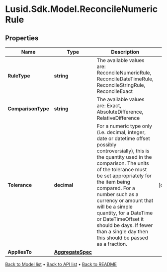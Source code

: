 # Lusid.Sdk.Model.ReconcileNumericRule

## Properties

Name | Type | Description | Notes
------------ | ------------- | ------------- | -------------
**RuleType** | **string** | The available values are: ReconcileNumericRule, ReconcileDateTimeRule, ReconcileStringRule, ReconcileExact | 
**ComparisonType** | **string** | The available values are: Exact, AbsoluteDifference, RelativeDifference | 
**Tolerance** | **decimal** | For a numeric type only (i.e. decimal, integer, date or datetime offset possibly controversially), this is the quantity used in the comparison. The units of the tolerance must be set appropriately for the item being compared. For a number such as a currency or amount that will be a simple quantity, for a DateTime or DateTimeOffset it should be days. If fewer than a single day then this should be passed as a fraction. | [optional] 
**AppliesTo** | [**AggregateSpec**](AggregateSpec.md) |  | 

[Back to Model list](../README.md#documentation-for-models) &#8226; [Back to API list](../README.md#documentation-for-api-endpoints) &#8226; [Back to README](../README.md)

